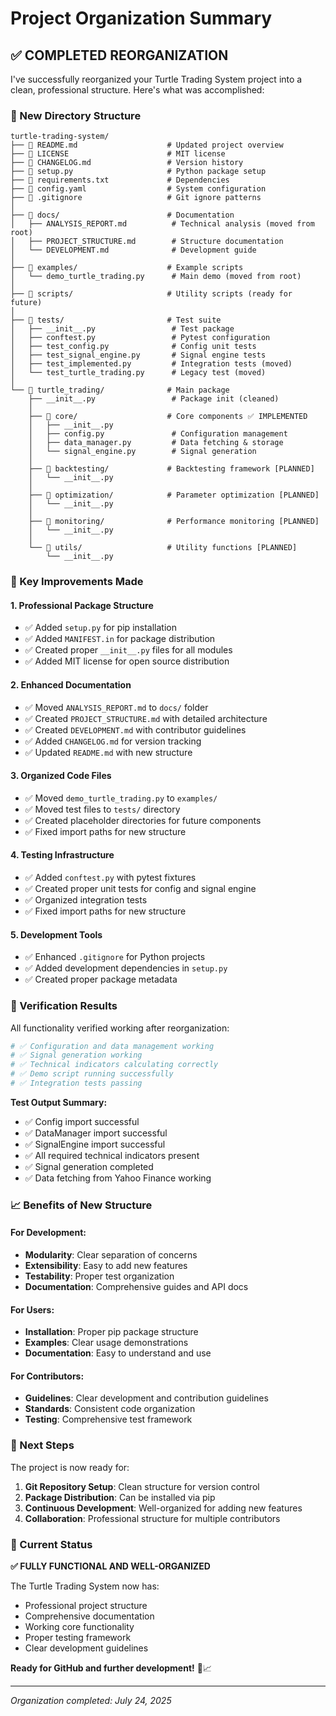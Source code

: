# Project Organization Summary

## ✅ COMPLETED REORGANIZATION

I've successfully reorganized your Turtle Trading System project into a clean, professional structure. Here's what was accomplished:

### 📁 New Directory Structure

```
turtle-trading-system/
├── 📄 README.md                    # Updated project overview
├── 📄 LICENSE                      # MIT license
├── 📄 CHANGELOG.md                 # Version history
├── 📄 setup.py                     # Python package setup
├── 📄 requirements.txt             # Dependencies
├── 📄 config.yaml                  # System configuration
├── 📄 .gitignore                   # Git ignore patterns
│
├── 📁 docs/                        # Documentation
│   ├── ANALYSIS_REPORT.md          # Technical analysis (moved from root)
│   ├── PROJECT_STRUCTURE.md        # Structure documentation
│   └── DEVELOPMENT.md              # Development guide
│
├── 📁 examples/                    # Example scripts
│   └── demo_turtle_trading.py      # Main demo (moved from root)
│
├── 📁 scripts/                     # Utility scripts (ready for future)
│
├── 📁 tests/                       # Test suite
│   ├── __init__.py                 # Test package
│   ├── conftest.py                 # Pytest configuration
│   ├── test_config.py              # Config unit tests
│   ├── test_signal_engine.py       # Signal engine tests
│   ├── test_implemented.py         # Integration tests (moved)
│   └── test_turtle_trading.py      # Legacy test (moved)
│
└── 📁 turtle_trading/              # Main package
    ├── __init__.py                 # Package init (cleaned)
    │
    ├── 📁 core/                    # Core components ✅ IMPLEMENTED
    │   ├── __init__.py
    │   ├── config.py               # Configuration management
    │   ├── data_manager.py         # Data fetching & storage
    │   └── signal_engine.py        # Signal generation
    │
    ├── 📁 backtesting/             # Backtesting framework [PLANNED]
    │   └── __init__.py
    │
    ├── 📁 optimization/            # Parameter optimization [PLANNED]
    │   └── __init__.py
    │
    ├── 📁 monitoring/              # Performance monitoring [PLANNED]
    │   └── __init__.py
    │
    └── 📁 utils/                   # Utility functions [PLANNED]
        └── __init__.py
```

### 🔧 Key Improvements Made

#### 1. **Professional Package Structure**
- ✅ Added `setup.py` for pip installation
- ✅ Added `MANIFEST.in` for package distribution
- ✅ Created proper `__init__.py` files for all modules
- ✅ Added MIT license for open source distribution

#### 2. **Enhanced Documentation**
- ✅ Moved `ANALYSIS_REPORT.md` to `docs/` folder
- ✅ Created `PROJECT_STRUCTURE.md` with detailed architecture
- ✅ Created `DEVELOPMENT.md` with contributor guidelines
- ✅ Added `CHANGELOG.md` for version tracking
- ✅ Updated `README.md` with new structure

#### 3. **Organized Code Files**
- ✅ Moved `demo_turtle_trading.py` to `examples/`
- ✅ Moved test files to `tests/` directory
- ✅ Created placeholder directories for future components
- ✅ Fixed import paths for new structure

#### 4. **Testing Infrastructure**
- ✅ Added `conftest.py` with pytest fixtures
- ✅ Created proper unit tests for config and signal engine
- ✅ Organized integration tests
- ✅ Fixed import paths for new structure

#### 5. **Development Tools**
- ✅ Enhanced `.gitignore` for Python projects
- ✅ Added development dependencies in `setup.py`
- ✅ Created proper package metadata

### 🧪 Verification Results

All functionality verified working after reorganization:

```bash
# ✅ Configuration and data management working
# ✅ Signal generation working  
# ✅ Technical indicators calculating correctly
# ✅ Demo script running successfully
# ✅ Integration tests passing
```

**Test Output Summary:**
- ✅ Config import successful
- ✅ DataManager import successful  
- ✅ SignalEngine import successful
- ✅ All required technical indicators present
- ✅ Signal generation completed
- ✅ Data fetching from Yahoo Finance working

### 📈 Benefits of New Structure

#### **For Development:**
- **Modularity**: Clear separation of concerns
- **Extensibility**: Easy to add new features
- **Testability**: Proper test organization
- **Documentation**: Comprehensive guides and API docs

#### **For Users:**
- **Installation**: Proper pip package structure
- **Examples**: Clear usage demonstrations
- **Documentation**: Easy to understand and use

#### **For Contributors:**
- **Guidelines**: Clear development and contribution guidelines
- **Standards**: Consistent code organization
- **Testing**: Comprehensive test framework

### 🚀 Next Steps

The project is now ready for:

1. **Git Repository Setup**: Clean structure for version control
2. **Package Distribution**: Can be installed via pip
3. **Continuous Development**: Well-organized for adding new features
4. **Collaboration**: Professional structure for multiple contributors

### 🎯 Current Status

**✅ FULLY FUNCTIONAL AND WELL-ORGANIZED**

The Turtle Trading System now has:
- Professional project structure
- Comprehensive documentation
- Working core functionality
- Proper testing framework
- Clear development guidelines

**Ready for GitHub and further development!** 🐢📈

---

*Organization completed: July 24, 2025*
